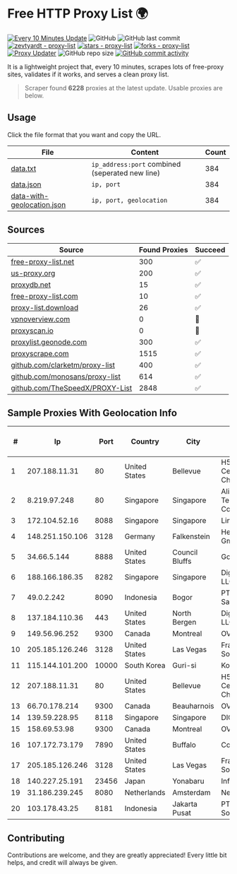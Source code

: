 
# Free HTTP Proxy List 🌍

[![Every 10 Minutes Update](https://github.com/mertguvencli/http-proxy-list/actions/workflows/main.yml/badge.svg?branch=main)](https://github.com/mertguvencli/http-proxy-list/actions/workflows/main.yml)
![GitHub](https://img.shields.io/github/license/mertguvencli/http-proxy-list)
![GitHub last commit](https://img.shields.io/github/last-commit/mertguvencli/http-proxy-list)
[![zevtyardt - proxy-list](https://img.shields.io/static/v1?label=zevtyardt&message=proxy-list&color=blue&logo=github)](https://github.com/zevtyardt/proxy-list "Go to GitHub repo")
[![stars - proxy-list](https://img.shields.io/github/stars/zevtyardt/proxy-list?style=social)](https://github.com/zevtyardt/proxy-list)
[![forks - proxy-list](https://img.shields.io/github/forks/zevtyardt/proxy-list?style=social)](https://github.com/zevtyardt/proxy-list)
[![Proxy Updater](https://github.com/zevtyardt/proxy-list/workflows/Proxy%20Updater/badge.svg)](https://github.com/zevtyardt/proxy-list/actions?query=workflow:"Proxy+Updater")
![GitHub repo size](https://img.shields.io/github/repo-size/zevtyardt/proxy-list)
[![GitHub commit activity](https://img.shields.io/github/commit-activity/m/zevtyardt/proxy-list?logo=commits)](https://github.com/zevtyardt/proxy-list/commits/main)

It is a lightweight project that, every 10 minutes, scrapes lots of free-proxy sites, validates if it works, and serves a clean proxy list.

> Scraper found **6228** proxies at the latest update. Usable proxies are below.

## Usage

Click the file format that you want and copy the URL.

|File|Content|Count|
|----|-------|-----|
|[data.txt](https://raw.githubusercontent.com/mertguvencli/http-proxy-list/main/proxy-list/data.txt)|`ip_address:port` combined (seperated new line)|384|
|[data.json](https://raw.githubusercontent.com/mertguvencli/http-proxy-list/main/proxy-list/data.json)|`ip, port`|384|
|[data-with-geolocation.json](https://raw.githubusercontent.com/mertguvencli/http-proxy-list/main/proxy-list/data-with-geolocation.json)|`ip, port, geolocation`|384|

## Sources

|Source|Found Proxies|Succeed|
|------|-------------|-------|
|[free-proxy-list.net](https://free-proxy-list.net)|300|✅|
|[us-proxy.org](https://www.us-proxy.org)|200|✅|
|[proxydb.net](http://proxydb.net)|15|✅|
|[free-proxy-list.com](https://free-proxy-list.com/?page=&port=&type%5B%5D=http&type%5B%5D=https&up_time=0&search=Search)|10|✅|
|[proxy-list.download](https://www.proxy-list.download/HTTP)|26|✅|
|[vpnoverview.com](https://vpnoverview.com/privacy/anonymous-browsing/free-proxy-servers)|0|🚫|
|[proxyscan.io](https://www.proxyscan.io)|0|🚫|
|[proxylist.geonode.com](https://proxylist.geonode.com/api/proxy-list?limit=300&page=1&sort_by=lastChecked&sort_type=desc&protocols=http,https)|300|✅|
|[proxyscrape.com](https://api.proxyscrape.com/v2/?request=displayproxies&protocol=http&timeout=10000&country=all&ssl=all&anonymity=all)|1515|✅|
|[github.com/clarketm/proxy-list](https://raw.githubusercontent.com/clarketm/proxy-list/master/proxy-list-raw.txt)|400|✅|
|[github.com/monosans/proxy-list](https://raw.githubusercontent.com/monosans/proxy-list/main/proxies/http.txt)|614|✅|
|[github.com/TheSpeedX/PROXY-List](https://raw.githubusercontent.com/TheSpeedX/PROXY-List/master/http.txt)|2848|✅|


## Sample Proxies With Geolocation Info

|#|Ip|Port|Country|City|Internet Service Provider|
|-|--|----|-------|----|-------------------------|
|1|207.188.11.31|80|United States|Bellevue|H5 Data Centers - Chandler LLC|
|2|8.219.97.248|80|Singapore|Singapore|Alibaba (US) Technology Co., Ltd.|
|3|172.104.52.16|8088|Singapore|Singapore|Linode, LLC|
|4|148.251.150.106|3128|Germany|Falkenstein|Hetzner Online GmbH|
|5|34.66.5.144|8888|United States|Council Bluffs|Google LLC|
|6|188.166.186.35|8282|Singapore|Singapore|DigitalOcean, LLC|
|7|49.0.2.242|8090|Indonesia|Bogor|PT Usaha Adi Sanggoro|
|8|137.184.110.36|443|United States|North Bergen|DigitalOcean, LLC|
|9|149.56.96.252|9300|Canada|Montreal|OVH SAS|
|10|205.185.126.246|3128|United States|Las Vegas|FranTech Solutions|
|11|115.144.101.200|10000|South Korea|Guri-si|Korea Telecom|
|12|207.188.11.31|80|United States|Bellevue|H5 Data Centers - Chandler LLC|
|13|66.70.178.214|9300|Canada|Beauharnois|OVH SAS|
|14|139.59.228.95|8118|Singapore|Singapore|DIGITALOCEAN|
|15|158.69.53.98|9300|Canada|Montreal|OVH SAS|
|16|107.172.73.179|7890|United States|Buffalo|ColoCrossing|
|17|205.185.126.246|3128|United States|Las Vegas|FranTech Solutions|
|18|140.227.25.191|23456|Japan|Yonabaru|InfoSphere|
|19|31.186.239.245|8080|Netherlands|Amsterdam|NetSkope Inc|
|20|103.178.43.25|8181|Indonesia|Jakarta Pusat|PT Jaring Solusi Persada|



## Contributing

Contributions are welcome, and they are greatly appreciated! Every
little bit helps, and credit will always be given.

